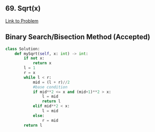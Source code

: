 ## 69. Sqrt(x)
[Link to Problem](https://leetcode.com/problems/sqrtx/)
## Binary Search/Bisection Method (Accepted)
```python
class Solution:
    def mySqrt(self, x: int) -> int:
        if not x:
            return x
        l = 1
        r = x
        while l < r:
            mid = (l + r)//2
            #base condition
            if mid**2 <= x and (mid+1)**2 > x:
                l = mid
                return l
            elif mid**2 < x:
                l = mid
            else:
                r = mid
        return l
```